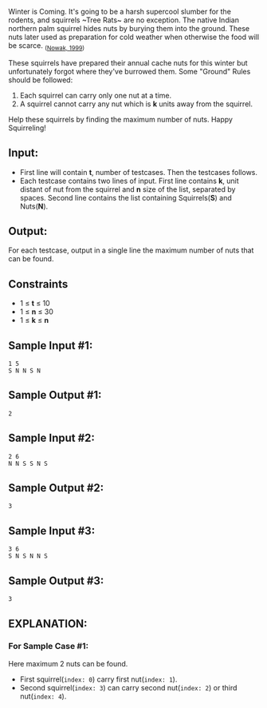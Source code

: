 Winter is Coming. It's going to be a harsh supercool slumber for the rodents, and squirrels ~Tree Rats~ are no exception. The native Indian northern palm squirrel hides nuts by burying them into the ground. These nuts later used as preparation for cold weather when otherwise the food will be scarce. <sub>([Nowak, 1999](https://books.google.co.in/books?id=T37sFCl43E8C&lpg=PR9&ots=rnBe0VYPHY&dq=Nowak%2C%20R.%201999.%20Walker's%20Mam%C2%ADmals%20of%20the%20World.%20Bal%C2%ADti%C2%ADmore%3A%20Johns%20Hop%C2%ADkins%20Uni%C2%ADver%C2%ADsity%20Press.&lr&pg=PR9#v=onepage&q&f=false))</sub>

These squirrels have prepared their annual cache nuts for this winter but unfortunately forgot where they've burrowed them. Some "Ground" Rules should be followed:
1. Each squirrel can carry only one nut at a time.
2. A squirrel cannot carry any nut which is **k** units away from the squirrel. 

Help these squirrels by finding the maximum number of nuts. Happy Squirreling!

## Input:
- First line will contain **t**, number of testcases. Then the testcases follows. 
- Each testcase contains two lines of input. First line contains **k**, unit distant of nut from the squirrel and **n** size of the list, separated by spaces. Second line contains the list containing Squirrels(**S**) and Nuts(**N**).

## Output:
For each testcase, output in a single line the maximum number of nuts that can be found.

## Constraints
- 1 ≤ **t** ≤ 10
- 1 ≤ **n** ≤ 30
- 1 ≤ **k** ≤ **n**

## Sample Input #1:
```
1 5
S N N S N
```

## Sample Output #1:
```
2
```

## Sample Input #2:
```
2 6
N N S S N S
```

## Sample Output #2:
```
3
```

## Sample Input #3:
```
3 6
S N S N N S
```

## Sample Output #3:
```
3
```

## EXPLANATION:
### For Sample Case #1:
Here maximum 2 nuts can be found.
- First squirrel(`index: 0`) carry first nut(`index: 1`).
- Second squirrel(`index: 3`) can carry second nut(`index: 2`) or third nut(`index: 4`).

